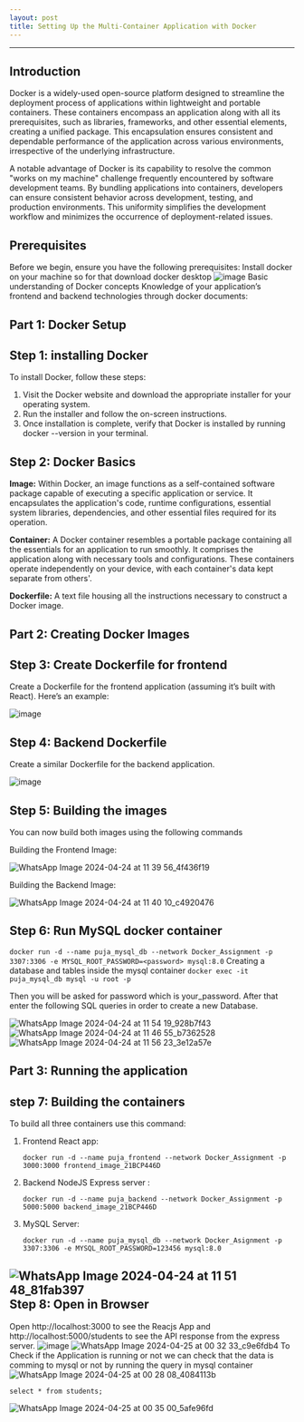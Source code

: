 ```yaml
---
layout: post
title: Setting Up the Multi-Container Application with Docker
---
```

---
Introduction
---
Docker is a widely-used open-source platform designed to streamline the deployment process of applications within lightweight and portable containers. These containers encompass an application along with all its prerequisites, such as libraries, frameworks, and other essential elements, creating a unified package. This encapsulation ensures consistent and dependable performance of the application across various environments, irrespective of the underlying infrastructure.

A notable advantage of Docker is its capability to resolve the common "works on my machine" challenge frequently encountered by software development teams. By bundling applications into containers, developers can ensure consistent behavior across development, testing, and production environments. This uniformity simplifies the development workflow and minimizes the occurrence of deployment-related issues.


Prerequisites
--
Before we begin, ensure you have the following prerequisites:
  Install docker on your machine so for that download docker desktop
  ![image](https://github.com/pujamavadhiya/pujamavadhiya.github.io/assets/122553122/b9fd9e60-3623-42c0-bda0-5485ac816014)
  Basic understanding of Docker concepts
  Knowledge of your application’s frontend and backend technologies through docker documents:

Part 1: Docker Setup
--
Step 1: installing Docker
-
To install Docker, follow these steps:

1. Visit the Docker website and download the appropriate installer for your operating system.
2. Run the installer and follow the on-screen instructions.
3. Once installation is complete, verify that Docker is installed by running docker --version in your terminal.

Step 2: Docker Basics
-
**Image:** Within Docker, an image functions as a self-contained software package capable of executing a specific application or service. It encapsulates the application's code, runtime configurations, essential system libraries, dependencies, and other essential files required for its operation.

**Container:** A Docker container resembles a portable package containing all the essentials for an application to run smoothly. It comprises the application along with necessary tools and configurations. These containers operate independently on your device, with each container's data kept separate from others'.

**Dockerfile:** A text file housing all the instructions necessary to construct a Docker image.

Part 2: Creating Docker Images
--
Step 3: Create Dockerfile for frontend
-
Create a Dockerfile for the frontend application (assuming it’s built with React). Here’s an example:

![image](https://github.com/pujamavadhiya/pujamavadhiya.github.io/assets/122553122/733da117-efb8-4d53-a1f7-69e2805cdd1e)

Step 4: Backend Dockerfile
-
Create a similar Dockerfile for the backend application.

![image](https://github.com/pujamavadhiya/pujamavadhiya.github.io/assets/122553122/550b0f99-bb2e-44e4-baa9-731c9ef0f307)

Step 5: Building the images
-
You can now build both images using the following commands

Building the Frontend Image:

![WhatsApp Image 2024-04-24 at 11 39 56_4f436f19](https://github.com/pujamavadhiya/pujamavadhiya.github.io/assets/122553122/4561f7b9-34e7-4736-8b7d-605404f82631)

Building the Backend Image:

![WhatsApp Image 2024-04-24 at 11 40 10_c4920476](https://github.com/pujamavadhiya/pujamavadhiya.github.io/assets/122553122/149c0dcc-a10a-448c-9e5d-4d0cf64cad13)

Step 6: Run MySQL docker container
-
```docker run -d --name puja_mysql_db --network Docker_Assignment -p 3307:3306 -e MYSQL_ROOT_PASSWORD=<password> mysql:8.0```
Creating a database and tables inside the mysql container
```docker exec -it puja_mysql_db mysql -u root -p```

Then you will be asked for password which is your_password. After that enter the following SQL queries in order to create a new Database.

![WhatsApp Image 2024-04-24 at 11 54 19_928b7f43](https://github.com/pujamavadhiya/pujamavadhiya.github.io/assets/122553122/ea7cd6e6-7dcf-42f2-97ad-1021244b2407)
![WhatsApp Image 2024-04-24 at 11 46 55_b7362528](https://github.com/pujamavadhiya/pujamavadhiya.github.io/assets/122553122/d27d6b9d-7f3e-4641-bf02-1f9c64ee4467)
![WhatsApp Image 2024-04-24 at 11 56 23_3e12a57e](https://github.com/pujamavadhiya/pujamavadhiya.github.io/assets/122553122/ef0048e8-d4c2-47b9-943a-95707e7b524a)

Part 3: Running the application
--
step 7: Building the containers
-
To build all three containers use this command:

1. Frontend React app:
   ```
   docker run -d --name puja_frontend --network Docker_Assignment -p 3000:3000 frontend_image_21BCP446D
   ```
3. Backend NodeJS Express server :
   ```
   docker run -d --name puja_backend --network Docker_Assignment -p 5000:5000 backend_image_21BCP446D
   ```
5. MySQL Server:
   ```
   docker run -d --name puja_mysql_db --network Docker_Asignment -p 3307:3306 -e MYSQL_ROOT_PASSWORD=123456 mysql:8.0
   ```
![WhatsApp Image 2024-04-24 at 11 51 48_81fab397](https://github.com/pujamavadhiya/pujamavadhiya.github.io/assets/122553122/f61827e5-dedf-49fc-93f6-a8feb11cab36)
Step 8: Open in Browser
-
Open http://localhost:3000 to see the Reacjs App and http://localhost:5000/students to see the API response from the express server.
![image](https://github.com/pujamavadhiya/pujamavadhiya.github.io/assets/122553122/625f2b04-a24c-4455-99e8-c8e72a1747dc)
![WhatsApp Image 2024-04-25 at 00 32 33_c9e6fdb4](https://github.com/pujamavadhiya/pujamavadhiya.github.io/assets/122553122/c6dd3e2c-0c63-4a16-bd25-90e49d5154c4)
To Check if the Application is running or not we can check that the data is comming to mysql or not by running the query in mysql container
![WhatsApp Image 2024-04-25 at 00 28 08_4084113b](https://github.com/pujamavadhiya/pujamavadhiya.github.io/assets/122553122/e8b6aa8a-ebbf-42d6-ba55-62f809772a27)
```
select * from students;
```
![WhatsApp Image 2024-04-25 at 00 35 00_5afe96fd](https://github.com/pujamavadhiya/pujamavadhiya.github.io/assets/122553122/95cb8795-ef7f-4f3b-b983-d4fdc9ef9ba1)
